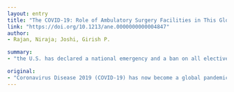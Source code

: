 ```yaml
---
layout: entry
title: "The COVID-19: Role of Ambulatory Surgery Facilities in This Global Pandemic"
link: "https://doi.org/10.1213/ane.0000000000004847"
author:
- Rajan, Niraja; Joshi, Girish P.

summary:
- "the U.S. has declared a national emergency and a ban on all elective diagnostic and therapeutic procedures. Ambulatory surgery facilities that perform only elective procedures are thus likely to be closed. The aim of this article is explore the potential contribution of ASFs in the current healthcare crisis. Girish P. Joshi has received honoraria from Baxter Pharmaceuticals and Pacira Pharmaceuticals."

original:
- "Coronavirus Disease 2019 (COVID-19) has now become a global pandemic. This has led the United States to declare a national emergency and a ban on all elective diagnostic and therapeutic procedures, as well as elective surgery in inpatient and outpatient settings. Ambulatory surgery facilities that perform only elective procedures are thus likely to be closed. However, these facilities may be able assist acute care hospitals, as essential (urgent and emergent) surgeries and diagnostic and therapeutic procedures will still need to be performed. The aim of this article is explore the potential contribution of ASFs in the current healthcare crisis. It is important to understand that COVID-19-related information is continually evolving, and thus, the discussion provided here is subject to change. Funding Source: None. Conflicts of Interests: Girish P. Joshi has received honoraria from Baxter Pharmaceuticals and Pacira Pharmaceuticals. Address for Correspondence: Girish P. Joshi, MBBS, MD, FFARCSI, Professor of Anesthesiology and Pain Management, University of Texas Southwestern Medical Center, 5323 Harry Hines Blvd, Dallas, Texas 75390-9068, USA. Phone: +1 214-648-2623 , E-mail address: girish.joshi@utsouthwestern.edu ?? 2020 International Anesthesia Research Society"
---
```


